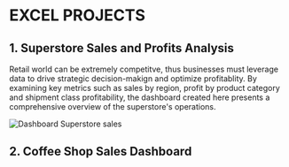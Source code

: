 # EXCEL PROJECTS

## 1. Superstore Sales and Profits Analysis
Retail world can be extremely competitve, thus businesses must leverage data to drive strategic decision-makign and optimize profitablity. By examining key metrics such as sales by region, profit by product category and shipment class profitability, the dashboard created here presents a comprehensive overview of the superstore's operations. 

![Dashboard Superstore sales](https://github.com/user-attachments/assets/c05892df-8577-4be4-92cd-96b8c7d7da00)

## 2. Coffee Shop Sales Dashboard



